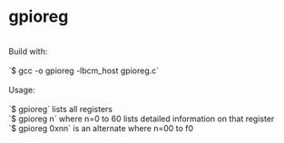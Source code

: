 # gpioreg
<br>
Build with:<br>
<br>
`$ gcc -o gpioreg -lbcm_host gpioreg.c`<br>
<br>
Usage:<br>
<br>
`$ gpioreg` lists all registers<br>
`$ gpioreg n` where n=0 to 60 lists detailed information on that register<br>
`$ gpioreg 0xnn` is an alternate where n=00 to f0 <br>
